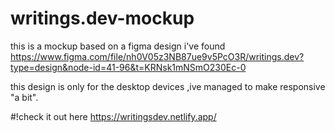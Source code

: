 # writings.dev-mockup
this is a mockup based on a figma design i've found https://www.figma.com/file/nh0V05z3NB87ue9v5PcO3R/writings.dev?type=design&node-id=41-96&t=KRNsk1mNSmO230Ec-0

this design is only for the desktop devices ,ive managed to make responsive "a bit".


#!check it out here https://writingsdev.netlify.app/

